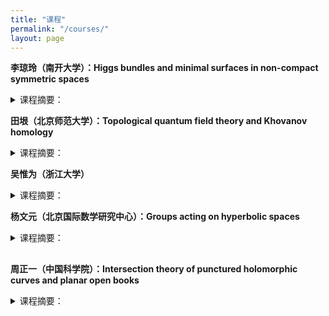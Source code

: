 ```yaml
---
title: "课程"
permalink: "/courses/"
layout: page
---
```




<p><b>李琼玲（南开大学）：Higgs bundles and minimal surfaces in non-compact symmetric spaces</b></p> 
<details>
<summary>课程摘要：</summary>
待定
</details>


<p><b>田垠（北京师范大学）：Topological quantum field theory and Khovanov homology</b></p> 
  <details>
<summary>课程摘要：</summary>
<p>Lecture 1. Jones and quantum group<br>
   Lecture 2. Topological quantum field theory and Khovanov homology (Kh)<br>
   Lecture 3. Categorified quantum group<br>
   Lecture 4. Application of Kh, symplectic Kh.</p> 
</details>


<p><b>吴惟为（浙江大学）</b><br>
  
<details>
<summary>课程摘要：</summary>
待定
</details>


<p><b>杨文元（北京国际数学研究中心）：Groups acting on hyperbolic spaces</b></p> 

<details>
<summary>课程摘要：</summary>
待定
</details>


## 
<p><b>周正一（中国科学院）：Intersection theory of punctured holomorphic curves and planar open books</b></p> 

<details>
<summary>课程摘要：</summary>
<p>Using Wendl's theorem on planar open book as an example, we will introduce Siefring’s intersection theory for punctured holomorphic curves.
<br>
  Lecture 1: Open books, symplectic Lefschetz fibrations, Wendl’s theorem on planar open books and its applications in symplectic fillings.
<br>
   Lecture 2-3: Siefring’s intersection theory for punctured holomorphic curves.<br>
   Lecture 4: Proof of Wendl’s theorem.</p> 
</details>
